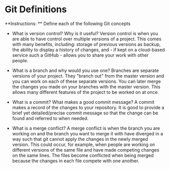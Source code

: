 # Git Definitions

**Instructions: ** Define each of the following Git concepts

* What is version control?  Why is it useful?
Version control is when you are able to have control over multiple versions of a project. This comes with many benefits, including: storage of previous versions as backup, the ability to display a history of changes, and - if kept on a cloud-based service such a GitHub - allows you to share your work with other people.

* What is a branch and why would you use one?
Branches are separate versions of your project. They "branch out" from the master version and you can work on each of these separate versions. You can later merge the changes you made on your branches with the master version. This allows many different features of the project to be worked on at once.

* What is a commit? What makes a good commit message?
A commit makes a record of the changes to your repository. It is good to provide a brief yet detailed/precise commit message so that the change can be found and referred to when needed.

* What is a merge conflict?
A merge conflict is when the branch you are working on and the branch you want to merge it with have diverged in a way such that git cannot apply the changes in the newly merged version. This could occur, for example, when people are working on different versions of the same file and have made competing changes on the same lines. The files become conflicted when being merged because the changes in each file compete with one another.